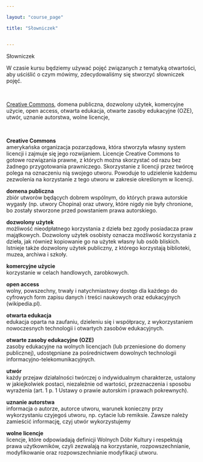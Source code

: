```yaml
---

layout: "course_page"

title: "Słowniczek"


---
```



<div class="text-center screen-title">
Słowniczek
</div>

<div class="screen-content">
  <p>W czasie kursu będziemy używać pojęć związanych z tematyką otwartości, aby uściślić o czym mówimy, zdecydowaliśmy się stworzyć słowniczek pojęć.</p> 
 
 &nbsp;
  
 <p>
<a class="content-link" href="#creative_commons">Creative Commons</a>, 
domena publiczna, 
dozwolony użytek, 
komercyjne użycie, 
open access, 
otwarta edukacja,  
otwarte zasoby edukacyjne (OZE), 
utwór, 
uznanie autorstwa, 
wolne licencje, 
 </p> 
 
  &nbsp;
 
 <p><a name="creative_commons"><strong>Creative Commons</strong></a><br/> 
amerykańska organizacja pozarządowa, która stworzyła własny system licencji i zajmuje się jego rozwijaniem. Licencje Creative Commons to gotowe rozwiązania prawne, z których można skorzystać od razu bez żadnego przygotowania prawniczego. Skorzystanie z licencji przez twórcę polega na oznaczeniu nią swojego utworu. Powoduje to udzielenie każdemu zezwolenia na korzystanie z tego utworu w zakresie określonym w licencji.
</p>
<p><strong>domena publiczna</strong><br/> 
zbiór utworów będących dobrem wspólnym, do których prawa autorskie wygasły (np. utwory Chopina) oraz utwory, które nigdy nie były chronione, bo zostały stworzone przed powstaniem prawa autorskiego.
</p>
<p><strong>dozwolony użytek</strong><br/> 
możliwość nieodpłatnego korzystania z dzieła bez zgody posiadacza praw majątkowych. Dozwolony użytek osobisty oznacza możliwość korzystania z dzieła, jak również kopiowanie go na użytek własny lub osób bliskich. Istnieje także dozwolony użytek publiczny, z którego korzystają biblioteki, muzea, archiwa i szkoły.
</p>
<p><strong>komercyjne użycie</strong><br/> 
korzystanie w celach handlowych, zarobkowych.
</p>
<p><strong>open access</strong><br/> 
wolny, powszechny, trwały i natychmiastowy dostęp dla każdego do cyfrowych form zapisu danych i treści naukowych oraz edukacyjnych (wikipedia.pl).
</p>
<p><strong>otwarta edukacja</strong><br/> 
edukacja oparta na zaufaniu, dzieleniu się i współpracy, z wykorzystaniem nowoczesnych technologii i otwartych zasobów edukacyjnych.
</p>
<p><strong>otwarte zasoby edukacyjne (OZE)</strong><br/> 
zasoby edukacyjne na wolnych licencjach (lub przeniesione do domeny publicznej), udostępniane za pośrednictwem dowolnych technologii informacyjno-telekomunikacyjnych.
</p>
<p><strong>utwór</strong><br/> 
każdy przejaw działalności twórczej o indywidualnym charakterze, ustalony w jakiejkolwiek postaci, niezależnie od wartości, przeznaczenia i sposobu wyrażenia (art. 1 p. 1 Ustawy o prawie autorskim i prawach pokrewnych).
</p>
<p><strong>uznanie autorstwa</strong><br/> 
informacja o autorze, autorce utworu, warunek konieczny przy wykorzystaniu czyjegoś utworu, np. cytacie lub remiksie. Zawsze należy zamieścić informację, czyj utwór wykorzystujemy
</p>
<p><strong>wolne licencje</strong><br/> 
licencje, które odpowiadają definicji Wolnych Dóbr Kultury i respektują prawa użytkowników, czyli zezwalają na korzystanie, rozpowszechnianie, modyfikowanie oraz rozpowszechnianie modyfikacji utworu.
</p>

</div> 
